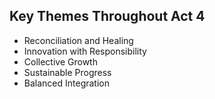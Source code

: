 ## Key Themes Throughout Act 4
- Reconciliation and Healing
- Innovation with Responsibility
- Collective Growth
- Sustainable Progress
- Balanced Integration